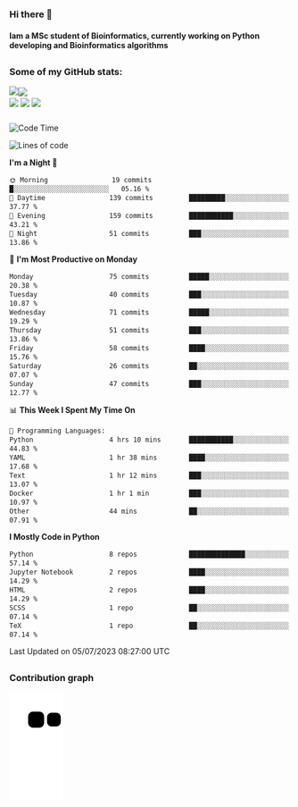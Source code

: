 ### Hi there 👋
#### Iam a MSc student of Bioinformatics, currently working on Python developing and Bioinformatics algorithms

##
### Some of my GitHub stats:

<div>
  <a href="https://github.com/AdrianoSilva19/AdrianoSilva19">
    <img heigth="180" align="left" src="https://github-readme-stats.vercel.app/api?username=AdrianoSilva19&count_private=true&include_all_comits=true&show_icons=true&theme=dracula" />
    <img heigth="180" align="center" src="https://github-readme-stats.vercel.app/api/top-langs/?username=AdrianoSilva19&langs_count=3&theme=dracula" />
  </a>
</div>

<div style="display:inline_block">
  <img align="center" heigth="30" width="30" src="https://cdn.jsdelivr.net/gh/devicons/devicon/icons/python/python-plain.svg" />
  <img align="center" heigth="30" width="30" src="https://cdn.jsdelivr.net/gh/devicons/devicon/icons/r/r-original.svg" />
  <img align="center" heigth="35" width="35" src="https://cdn.jsdelivr.net/gh/devicons/devicon/icons/neo4j/neo4j-original.svg" />
</div>

##

<!--START_SECTION:waka-->
![Code Time](http://img.shields.io/badge/Code%20Time-308%20hrs%2020%20mins-blue)

![Lines of code](https://img.shields.io/badge/From%20Hello%20World%20I%27ve%20Written-3.9%20million%20lines%20of%20code-blue)

**I'm a Night 🦉** 

```text
🌞 Morning                19 commits          █░░░░░░░░░░░░░░░░░░░░░░░░   05.16 % 
🌆 Daytime                139 commits         █████████░░░░░░░░░░░░░░░░   37.77 % 
🌃 Evening                159 commits         ███████████░░░░░░░░░░░░░░   43.21 % 
🌙 Night                  51 commits          ███░░░░░░░░░░░░░░░░░░░░░░   13.86 % 
```
📅 **I'm Most Productive on Monday** 

```text
Monday                   75 commits          █████░░░░░░░░░░░░░░░░░░░░   20.38 % 
Tuesday                  40 commits          ███░░░░░░░░░░░░░░░░░░░░░░   10.87 % 
Wednesday                71 commits          █████░░░░░░░░░░░░░░░░░░░░   19.29 % 
Thursday                 51 commits          ███░░░░░░░░░░░░░░░░░░░░░░   13.86 % 
Friday                   58 commits          ████░░░░░░░░░░░░░░░░░░░░░   15.76 % 
Saturday                 26 commits          ██░░░░░░░░░░░░░░░░░░░░░░░   07.07 % 
Sunday                   47 commits          ███░░░░░░░░░░░░░░░░░░░░░░   12.77 % 
```


📊 **This Week I Spent My Time On** 

```text
💬 Programming Languages: 
Python                   4 hrs 10 mins       ███████████░░░░░░░░░░░░░░   44.83 % 
YAML                     1 hr 38 mins        ████░░░░░░░░░░░░░░░░░░░░░   17.68 % 
Text                     1 hr 12 mins        ███░░░░░░░░░░░░░░░░░░░░░░   13.07 % 
Docker                   1 hr 1 min          ███░░░░░░░░░░░░░░░░░░░░░░   10.97 % 
Other                    44 mins             ██░░░░░░░░░░░░░░░░░░░░░░░   07.91 % 
```

**I Mostly Code in Python** 

```text
Python                   8 repos             ██████████████░░░░░░░░░░░   57.14 % 
Jupyter Notebook         2 repos             ████░░░░░░░░░░░░░░░░░░░░░   14.29 % 
HTML                     2 repos             ████░░░░░░░░░░░░░░░░░░░░░   14.29 % 
SCSS                     1 repo              ██░░░░░░░░░░░░░░░░░░░░░░░   07.14 % 
TeX                      1 repo              ██░░░░░░░░░░░░░░░░░░░░░░░   07.14 % 
```




 Last Updated on 05/07/2023 08:27:00 UTC
<!--END_SECTION:waka-->

##

### Contribution graph

![snake svg](https://github.com/AdrianoSilva19/AdrianoSilva19/blob/output/github-contribution-grid-snake.svg)







<!--

Here are some ideas to get you started:

- 🔭 I’m currently working on ...
- 🌱 I’m currently learning ...
- 👯 I’m looking to collaborate on ...
- 🤔 I’m looking for help with ...
- 💬 Ask me about ...
- 📫 How to reach me: ...
- 😄 Pronouns: ...
- ⚡ Fun fact: ...
-->

